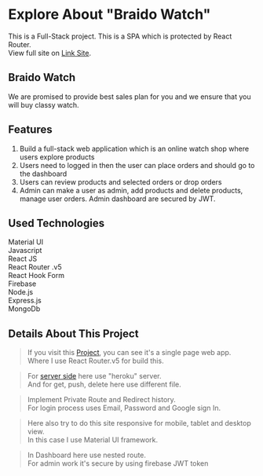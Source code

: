 # Explore About "Braido Watch"

This is a Full-Stack project. This is a SPA which is protected by React Router.\
View full site on [Link Site](https://niche-website-client.web.app/).

## Braido Watch

We are promised to provide best sales plan for you and we ensure that 
you will buy classy watch.

## Features

1. Build a full-stack web application which is an online watch shop where users explore products
2. Users need to logged in then the user can place orders and should go to the dashboard
3. Users can review products and selected orders or drop orders
4. Admin can make a user as admin, add products and delete products, manage user orders. Admin dashboard are secured by JWT.

## Used Technologies

Material UI\
Javascript\
React JS\
React Router .v5\
React Hook Form\
Firebase\
Node.js\
Express.js\
MongoDb

## Details About This Project

> If you visit this [Project](https://niche-website-client.web.app/), you can see it's a single page web app.\
Where I use React Router.v5 for build this.

> For [server side](https://github.com/FaiusNahin/Braido_Watch_Server_Side) here use "heroku" server.\
And for get, push, delete here use different file.

> Implement Private Route and Redirect history.\
For login process uses Email, Password and Google sign In.

> Here also try to do this site responsive for mobile, tablet and desktop view.\
In this case I use Material UI framework.

>In Dashboard here use nested route.\
For admin work it's secure by using firebase JWT token
